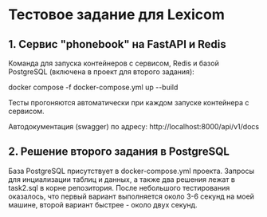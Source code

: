 # Тестовое задание для Lexicom

## 1. Сервис "phonebook" на FastAPI и Redis
Команда для запуска контейнеров с сервисом, Redis и базой PostgreSQL (включена в проект для второго задания):

docker compose -f docker-compose.yml up --build

Тесты прогоняются автоматически при каждом запуске контейнера с сервисом.

Автодокументация (swagger) по адресу: http://localhost:8000/api/v1/docs

## 2. Решение второго задания в PostgreSQL

База PostgreSQL присутствует в docker-compose.yml проекта.
Запросы для инциализации таблиц и данных, а также два решения лежат в task2.sql в корне репозитория.
После небольшого тестирования оказалось, что первый вариант выполняется около 3-6 секунд на моей машине, второй вариант быстрее - около двух секунд.
